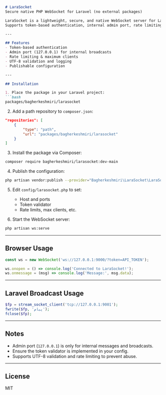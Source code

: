 ````markdown
# LaraSocket
Secure native PHP WebSocket for Laravel (no external packages)

LaraSocket is a lightweight, secure, and native WebSocket server for Laravel.
Supports token-based authentication, internal admin port, rate limiting, UTF-8 validation, logging, and publishable config.

---

## Features
- Token-based authentication
- Admin port (127.0.0.1) for internal broadcasts
- Rate limiting & maximum clients
- UTF-8 validation and logging
- Publishable configuration

---

## Installation

1. Place the package in your Laravel project:
```bash
packages/bagherkeshmiri/larasocket
````

2. Add a path repository to `composer.json`:

```json
"repositories": [
    {
        "type": "path",
        "url": "packages/bagherkeshmiri/larasocket"
    }
]
```

3. Install the package via Composer:

```bash
composer require bagherkeshmiri/larasocket:dev-main
```

4. Publish the configuration:

```bash
php artisan vendor:publish --provider="Bagherkeshmiri\LaraSocket\LaraSocketServiceProvider" --tag=config
```

5. Edit `config/larasocket.php` to set:

    * Host and ports
    * Token validator
    * Rate limits, max clients, etc.

6. Start the WebSocket server:

```bash
php artisan ws:serve
```

---

## Browser Usage

```js
const ws = new WebSocket('ws://127.0.0.1:9000/?token=API_TOKEN');

ws.onopen = () => console.log('Connected to LaraSocket!');
ws.onmessage = (msg) => console.log('Message:', msg.data);
```

---

## Laravel Broadcast Usage

```php
$fp = stream_socket_client('tcp://127.0.0.1:9001');
fwrite($fp, 'پیام');
fclose($fp);
```

---

## Notes

* Admin port (`127.0.0.1`) is only for internal messages and broadcasts.
* Ensure the token validator is implemented in your config.
* Supports UTF-8 validation and rate limiting to prevent abuse.

---

## License

MIT

